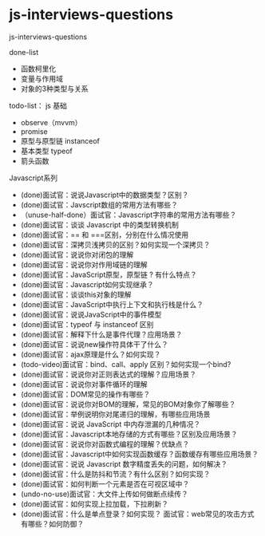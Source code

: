# js-interviews-questions
js-interviews-questions

done-list
- 函数柯里化
- 变量与作用域
- 对象的3种类型与关系

todo-list：
js 基础
- observe（mvvm）
- promise
- 原型与原型链 instanceof
- 基本类型 typeof
- 箭头函数

Javascript系列
- (done)面试官：说说Javascript中的数据类型？区别？
- (done)面试官：Javscript数组的常用方法有哪些？
- （unuse-half-done）面试官：Javascript字符串的常用方法有哪些？
- (done)面试官：谈谈 Javascript 中的类型转换机制
- (done)面试官：== 和 ===区别，分别在什么情况使用
- (done)面试官：深拷贝浅拷贝的区别？如何实现一个深拷贝？
- (done)面试官：说说你对闭包的理解
- (done)面试官：说说你对作用域链的理解
- (done)面试官：JavaScript原型，原型链 ? 有什么特点？
- (done)面试官：Javascript如何实现继承？
- (done)面试官：谈谈this对象的理解
- (done)面试官：JavaScript中执行上下文和执行栈是什么？
- (done)面试官：说说JavaScript中的事件模型
- (done)面试官：typeof 与 instanceof 区别
- (done)面试官：解释下什么是事件代理？应用场景？
- (done)面试官：说说new操作符具体干了什么？
- (done)面试官：ajax原理是什么？如何实现？
- (todo-video)面试官：bind、call、apply 区别？如何实现一个bind?
- (done)面试官：说说你对正则表达式的理解？应用场景？
- (done)面试官：说说你对事件循环的理解
- (done)面试官：DOM常见的操作有哪些？
- (done)面试官：说说你对BOM的理解，常见的BOM对象你了解哪些？
- (done)面试官：举例说明你对尾递归的理解，有哪些应用场景
- (done)面试官：说说 JavaScript 中内存泄漏的几种情况？
- (done)面试官：Javascript本地存储的方式有哪些？区别及应用场景？
- (done)面试官：说说你对函数式编程的理解？优缺点？
- (done)面试官：Javascript中如何实现函数缓存？函数缓存有哪些应用场景？
- (done)面试官：说说 Javascript 数字精度丢失的问题，如何解决？
- (done)面试官：什么是防抖和节流？有什么区别？如何实现？
- (done)面试官：如何判断一个元素是否在可视区域中？
- (undo-no-use)面试官：大文件上传如何做断点续传？
- (done)面试官：如何实现上拉加载，下拉刷新？
- (done)面试官：什么是单点登录？如何实现？
面试官：web常见的攻击方式有哪些？如何防御？
